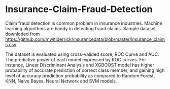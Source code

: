 # Insurance-Claim-Fraud-Detection
Claim fraud detection is common problem in insurance industries. Machine learning algorithms are handy in detecting fraud claims. Sample dataset downloded from https://github.com/mwitiderrick/insurancedata/blob/master/insurance_claims.csv

The dataset is evaluated using cross-valided score, ROC Curve and AUC. The predictive power of each model expressed by ROC curves. For instance, Linear Discriminant Analysis and XGBOOST model has higher probability of accurate prediction of correct class member, and gaining high level of accuracy prediction probability as compared to Random Forest, KNN, Naive Bayes, Neural Network and SVM models.
